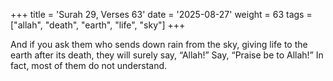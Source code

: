 +++
title = 'Surah 29, Verses 63'
date = '2025-08-27'
weight = 63
tags = ["allah", "death", "earth", "life", "sky"]
+++

And if you ask them who sends down rain from the sky, giving life to the earth after its death, they will surely say, “Allah!” Say, “Praise be to Allah!” In fact, most of them do not understand.